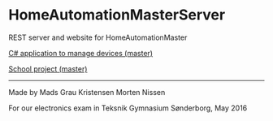 # HomeAutomationMasterServer
REST server and website for HomeAutomationMaster

[C# application to manage devices (master)](https://github.com/MechaGK/HomeAutomationMaster)

[School project (master)](https://github.com/Rarer/HomeAutomation)

-------------------------
Made by
Mads Grau Kristensen
Morten Nissen

For our electronics exam in Teksnik Gymnasium Sønderborg, May 2016

